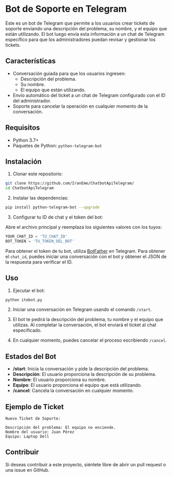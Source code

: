 # Bot de Soporte en Telegram

Este es un bot de Telegram que permite a los usuarios crear tickets de soporte enviando una descripción del problema, su nombre, y el equipo que están utilizando. El bot luego envía esta información a un chat de Telegram específico para que los administradores puedan revisar y gestionar los tickets.

## Características

- Conversación guiada para que los usuarios ingresen:
  - Descripción del problema.
  - Su nombre.
  - El equipo que están utilizando.
- Envío automático del ticket a un chat de Telegram configurado con el ID del administrador.
- Soporte para cancelar la operación en cualquier momento de la conversación.

## Requisitos

- Python 3.7+
- Paquetes de Python: `python-telegram-bot`

## Instalación

1. Clonar este repositorio:

```bash
git clone https://github.com/IranEme/ChatbotApiTelegram/
cd ChatbotApiTelegram
```

2. Instalar las dependencias:

```bash
pip install python-telegram-bot --upgrade
```

3. Configurar tu ID de chat y el token del bot:

Abre el archivo principal y reemplaza los siguientes valores con los tuyos:

```python
YOUR_CHAT_ID = 'TU_CHAT_ID'
BOT_TOKEN = 'TU_TOKEN_DEL_BOT'
```

Para obtener el token de tu bot, utiliza [BotFather](https://t.me/botfather) en Telegram. Para obtener el `chat_id`, puedes iniciar una conversación con el bot y obtener el JSON de la respuesta para verificar el ID.

## Uso

1. Ejecutar el bot:

```bash
python itebot.py
```

2. Iniciar una conversación en Telegram usando el comando `/start`.

3. El bot te pedirá la descripción del problema, tu nombre y el equipo que utilizas. Al completar la conversación, el bot enviará el ticket al chat especificado.

4. En cualquier momento, puedes cancelar el proceso escribiendo `/cancel`.

## Estados del Bot

- **/start**: Inicia la conversación y pide la descripción del problema.
- **Descripción**: El usuario proporciona la descripción de su problema.
- **Nombre**: El usuario proporciona su nombre.
- **Equipo**: El usuario proporciona el equipo que está utilizando.
- **/cancel**: Cancela la conversación en cualquier momento.

## Ejemplo de Ticket

```text
Nuevo Ticket de Soporte:

Descripción del problema: El equipo no enciende.
Nombre del usuario: Juan Pérez
Equipo: Laptop Dell
```

## Contribuir

Si deseas contribuir a este proyecto, siéntete libre de abrir un pull request o una issue en GitHub.


